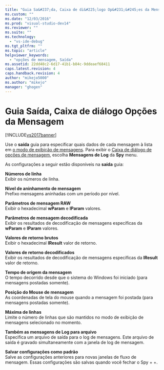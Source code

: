 ```yaml
---
title: "Guia Sa&#237;da, Caixa de di&#225;logo Op&#231;&#245;es da Mensagem | Microsoft Docs"
ms.custom: ""
ms.date: "12/03/2016"
ms.prod: "visual-studio-dev14"
ms.reviewer: ""
ms.suite: ""
ms.technology: 
  - "vs-ide-debug"
ms.tgt_pltfrm: ""
ms.topic: "article"
helpviewer_keywords: 
  - "opções de mensagem, Saída"
ms.assetid: 22dd48c2-6d17-41b1-b84c-9ddeaef68411
caps.latest.revision: 4
caps.handback.revision: 4
author: "mikejo5000"
ms.author: "mikejo"
manager: "ghogen"
---
```

# Guia Sa&#237;da, Caixa de di&#225;logo Op&#231;&#245;es da Mensagem
[!INCLUDE[vs2017banner](../code-quality/includes/vs2017banner.md)]

Use o  **saída** guia para especificar quais dados de cada mensagem à lista em  [o modo de exibição de mensagens](../debugger/messages-view.md).  Para exibir o  [Caixa de diálogo de opções de mensagem](../debugger/message-options-dialog-box.md), escolha  **Mensagens de Log** da  **Spy** menu.  
  
 As configurações a seguir estão disponíveis na  **saída** guia:  
  
 **Números de linha**  
 Exibir os números de linha.  
  
 **Nível de aninhamento de mensagem**  
 Prefixo mensagens aninhadas com um período por nível.  
  
 **Parâmetros de mensagem RAW**  
 Exibir o hexadecimal  **wParam** e  **lParam** valores.  
  
 **Parâmetros de mensagem decodificada**  
 Exibir os resultados de decodificação de mensagens específicas da  **wParam** e  **lParam** valores.  
  
 **Valores de retorno brutos**  
 Exibir o hexadecimal  **lResult** valor de retorno.  
  
 **Valores de retorno decodificados**  
 Exibir os resultados de decodificação de mensagens específicas da  **lResult** valor de retorno.  
  
 **Tempo de origem da mensagem**  
 O tempo decorrido desde que o sistema do Windows foi iniciado \(para mensagens postadas somente\).  
  
 **Posição do Mouse de mensagem**  
 As coordenadas de tela do mouse quando a mensagem foi postada \(para mensagens postadas somente\).  
  
 **Máxima de linhas**  
 Limite o número de linhas que são mantidos no modo de exibição de mensagens selecionado no momento.  
  
 **Também as mensagens de Log para arquivo**  
 Especifica um arquivo de saída para o log de mensagens.  Este arquivo de saída é gravado simultaneamente com a janela de log de mensagem.  
  
 **Salvar configurações como padrão**  
 Salve as configurações anteriores para novas janelas de fluxo de mensagem.  Essas configurações são salvas quando você fechar o Spy \+ \+.